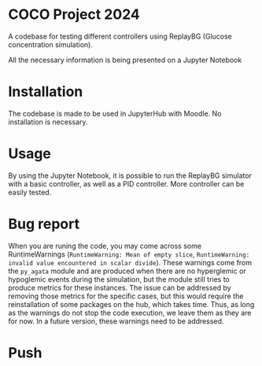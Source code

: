 # COCO Project 2024

A codebase for testing different controllers using ReplayBG (Glucose concentration simulation).

All the necessary information is being presented on a Jupyter Notebook

# Installation

The codebase is made to be used in JupyterHub with Moodle. No installation is necessary.

# Usage

By using the Jupyter Notebook, it is possible to run the ReplayBG simulator with a basic controller, as well as a PID controller. More controller can be easily tested.

# Bug report

When you are runing the code, you may come across some RuntimeWarnings (`RuntimeWarning: Mean of empty slice`, `RuntimeWarning: invalid value encountered in scalar divide`). These warnings come from the `py_agata` module and are produced when there are no hyperglemic or hypoglemic events during the simulation, but the module still tries to produce metrics for these instances. The issue can be addressed by removing those metrics for the specific cases, but this would require the reinstallation of some packages on the hub, which takes time. Thus, as long as the warnings do not stop the code execution, we leave them as they are for now. In a future version, these warnings need to be addressed.

# Push